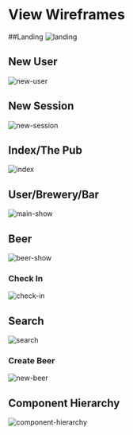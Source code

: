 # View Wireframes

##Landing
![landing]

## New User
![new-user]

## New Session
![new-session]

## Index/The Pub
![index]

## User/Brewery/Bar
![main-show]

## Beer
![beer-show]

### Check In
![check-in]

## Search
![search]

### Create Beer
![new-beer]

## Component Hierarchy
![component-hierarchy]

[landing]: ./wireframes/landing.png
[new-user]: ./wireframes/new-user.png
[new-session]: ./wireframes/login.png
[index]: ./wireframes/index.png
[main-show]: ./wireframes/main-show-page.png
[beer-show]: ./wireframes/beer-page.png
[check-in]: ./wireframes/checkin-form.png
[search]: ./wireframes/search.png
[new-beer]: ./wireframes/newbeerform.png
[component-hierarchy]: ./wireframes/component_hierarchy.png
